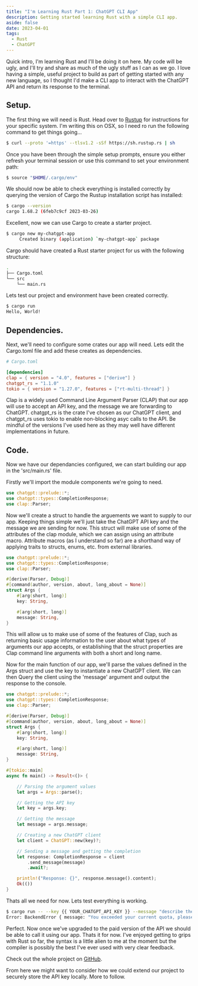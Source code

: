 ```yaml
---
title: "I'm Learning Rust Part 1: ChatGPT CLI App"
description: Getting started learning Rust with a simple CLI app.
aside: false
date: 2023-04-01
tags:
  - Rust
  - ChatGPT
---
```


Quick intro, I'm learning Rust and I'll be doing it on here. My code will be ugly, and I'll try and share as much of the ugly stuff as I can as we go. I love having a simple, useful project to build as part of getting started with any new language, so I thought I'd make a CLI app to interact with the ChatGPT API and return its response to the terminal.

## Setup.

The first thing we will need is Rust. Head over to [Rustup](https://rustup.rs/) for instructions for your specific system. I'm writing this on OSX, so I need ro run the following command to get things going...

```bash
$ curl --proto '=https' --tlsv1.2 -sSf https://sh.rustup.rs | sh
```

Once you have been through the simple setup prompts, ensure you either refresh your terminal session or use this command to set your environment path:

```bash
$ source "$HOME/.cargo/env"
```

We should now be able to check everything is installed correctly by querying the version of Cargo the Rustup installation script has installed:

```bash
$ cargo --version
cargo 1.68.2 (6feb7c9cf 2023-03-26)
```

Excellent, now we can use Cargo to create a starter project.

```bash
$ cargo new my-chatgpt-app
     Created binary (application) `my-chatgpt-app` package
```

Cargo should have created a Rust starter project for us with the following structure:

```bash
.
├── Cargo.toml
└── src
    └── main.rs
```

Lets test our project and environment have been created correctly.

```bash
$ cargo run
Hello, World!
```

## Dependencies.

Next, we'll need to configure some crates our app will need. Lets edit the Cargo.toml file and add these creates as dependencies. 

```toml
# Cargo.toml

[dependencies]
clap = { version = "4.0", features = ["derive"] }
chatgpt_rs = "1.1.0"
tokio = { version = "1.27.0", features = ["rt-multi-thread"] }
```

Clap is a widely used Command Line Argument Parser (CLAP) that our app will use to accept an API key, and the message we are forwarding to ChatGPT. chatgpt_rs is the crate I've chosen as our ChatGPT client, and chatgpt_rs uses tokio to enable non-blocking asyc calls to the API. Be mindful of the versions I've used here as they may well have different implementations in future.

## Code.

Now we have our dependancies configured, we can start building our app in the 'src/main.rs' file.

Firstly we'll import the module components we're going to need.

```rust
use chatgpt::prelude::*;
use chatgpt::types::CompletionResponse;
use clap::Parser;
```

Now we'll create a struct to handle the arguements we want to supply to our app. Keeping things simple we'll just take the ChatGPT API key and the message we are sending for now. This struct will make use of some of the attributes of the clap module, which we can assign using an attribute macro. Attribute macros (as I understand so far) are a shorthand way of applying traits to structs, enums, etc. from external libraries. 

```rust
use chatgpt::prelude::*;
use chatgpt::types::CompletionResponse;
use clap::Parser;

#[derive(Parser, Debug)]
#[command(author, version, about, long_about = None)]
struct Args {
    #[arg(short, long)]
    key: String,

    #[arg(short, long)]
    message: String,
}
```

This will allow us to make use of some of the features of Clap, such as returning basic usage information to the user about what types of arguments our app accepts, or establishing that the struct properties are Clap command line arguments with both a short and long name.

Now for the main function of our app, we'll parse the values defined in the Args struct and use the key to instantiate a new ChatGPT client. We can then Query the client using the 'message' argument and output the response to the console.

```rust
use chatgpt::prelude::*;
use chatgpt::types::CompletionResponse;
use clap::Parser;

#[derive(Parser, Debug)]
#[command(author, version, about, long_about = None)]
struct Args {
    #[arg(short, long)]
    key: String,

    #[arg(short, long)]
    message: String,
}

#[tokio::main]
async fn main() -> Result<()> {

    // Parsing the argument values 
    let args = Args::parse();

    // Getting the API key
    let key = args.key;

    // Getting the message
    let message = args.message;

    // Creating a new ChatGPT client
    let client = ChatGPT::new(key)?;

    // Sending a message and getting the completion
    let response: CompletionResponse = client
        .send_message(message)
        .await?;

    println!("Response: {}", response.message().content);
    Ok(())
}
```

Thats all we need for now. Lets test everything is working.

```bash
$ cargo run -- --key {{ YOUR_CHATGPT_API_KEY }} --message "describe the Rust programming language in five words"
Error: BackendError { message: "You exceeded your current quota, please check your plan and billing details.", error_type: "insufficient_quota" }
```

Perfect. Now once we've upgraded to the paid version of the API we should be able to call it using our app. Thats it for now. I've enjoyed getting to grips with Rust so far, the syntax is a little alien to me at the moment but the compiler is possibly the best I've ever used with very clear feedback.

Check out the whole project on [GitHub](https://github.com/AlexDarby/gpt).

From here we might want to consider how we could extend our project to securely store the API key locally. More to follow.